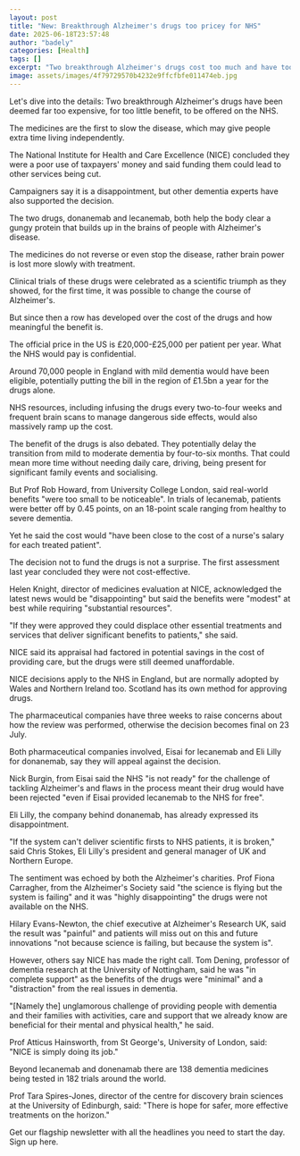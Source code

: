 ```yaml
---
layout: post
title: "New: Breakthrough Alzheimer's drugs too pricey for NHS"
date: 2025-06-18T23:57:48
author: "badely"
categories: [Health]
tags: []
excerpt: "Two breakthrough Alzheimer's drugs cost too much and have too little benefit for NHS use, review finds."
image: assets/images/4f79729570b4232e9ffcfbfe011474eb.jpg
---
```


Let's dive into the details: Two breakthrough Alzheimer's drugs have been deemed far too expensive, for too little benefit, to be offered on the NHS.

The medicines are the first to slow the disease, which may give people extra time living independently.

The National Institute for Health and Care Excellence (NICE) concluded they were a poor use of taxpayers' money and said funding them could lead to other services being cut.

Campaigners say it is a disappointment, but other dementia experts have also supported the decision.

The two drugs, donanemab and lecanemab, both help the body clear a gungy protein that builds up in the brains of people with Alzheimer's disease.

The medicines do not reverse or even stop the disease, rather brain power is lost more slowly with treatment.

Clinical trials of these drugs were celebrated as a scientific triumph as they showed, for the first time, it was possible to change the course of Alzheimer's.

But since then a row has developed over the cost of the drugs and how meaningful the benefit is.

The official price in the US is £20,000-£25,000 per patient per year. What the NHS would pay is confidential.

Around 70,000 people in England with mild dementia would have been eligible,  potentially putting the bill in the region of £1.5bn a year for the drugs alone.

NHS resources, including infusing the drugs every two-to-four weeks and frequent brain scans to manage dangerous side effects, would also massively ramp up the cost.

The benefit of the drugs is also debated. They potentially delay the transition from mild to moderate dementia by four-to-six months. That could mean more time without needing daily care, driving, being present for significant family events and socialising.

But Prof Rob Howard, from University College London, said real-world benefits "were too small to be noticeable". In trials of lecanemab, patients were better off by 0.45 points, on an 18-point scale ranging from healthy to severe dementia.

Yet he said the cost would "have been close to the cost of a nurse's salary for each treated patient".

The decision not to fund the drugs is not a surprise. The first assessment last year concluded they were not cost-effective.

Helen Knight, director of medicines evaluation at NICE, acknowledged the latest news would be "disappointing" but said the benefits were "modest" at best while requiring "substantial resources".

"If they were approved they could displace other essential treatments and services that deliver significant benefits to patients," she said.

NICE said its appraisal had factored in potential savings in the cost of providing care, but the drugs were still deemed unaffordable.

NICE decisions apply to the NHS in England, but are normally adopted by Wales and Northern Ireland too. Scotland has its own method for approving drugs.

The pharmaceutical companies have three weeks to raise concerns about how the review was performed, otherwise the decision becomes final on 23 July.

Both pharmaceutical companies involved, Eisai for lecanemab and Eli Lilly for donanemab, say they will appeal against the decision. 

Nick Burgin, from Eisai said the NHS "is not ready" for the challenge of tackling Alzheimer's and flaws in the process meant their drug would have been rejected "even if Eisai provided lecanemab to the NHS for free".

Eli Lilly, the company behind donanemab, has already expressed its disappointment.  

"If the system can't deliver scientific firsts to NHS patients, it is broken," said Chris Stokes, Eli Lilly's president and general manager of UK and Northern Europe. 

The sentiment was echoed by both the Alzheimer's charities. Prof Fiona Carragher, from the Alzheimer's Society said "the science is flying but the system is failing" and it was "highly disappointing" the drugs were not available on the NHS.

Hilary Evans-Newton, the chief executive at Alzheimer's Research UK, said the result was "painful" and patients will miss out on this and future innovations "not because science is failing, but because the system is".

However, others say NICE has made the right call. Tom Dening, professor of dementia research at the University of Nottingham, said he was "in complete support" as the benefits of the drugs were "minimal" and a "distraction" from the real issues in dementia.

"[Namely the] unglamorous challenge of providing people with dementia and their families with activities, care and support that we already know are beneficial for their mental and physical health," he said.

Prof Atticus Hainsworth, from St George's, University of London, said: "NICE is simply doing its job."

Beyond lecanemab and donenamab there are 138 dementia medicines being tested in 182 trials around the world.

Prof Tara Spires-Jones, director of the centre for discovery brain sciences at the University of Edinburgh, said: "There is hope for safer, more effective treatments on the horizon."

Get our flagship newsletter with all the headlines you need to start the day. Sign up here.

